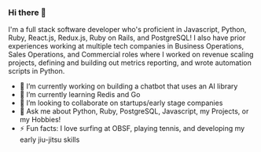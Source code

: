 ### Hi there 👋

I'm a full stack software developer who's proficient in Javascript, Python, Ruby, React.js, Redux.js, Ruby on Rails, and PostgreSQL! I also have prior experiences working at multiple tech companies in Business Operations, Sales Operations, and Commercial roles where I worked on revenue scaling projects, defining and building out metrics reporting, and wrote automation scripts in Python.

- 🔭 I’m currently working on building a chatbot that uses an AI library
- 🌱 I’m currently learning Redis and Go
- 👯 I’m looking to collaborate on startups/early stage companies
- 💬 Ask me about Python, Ruby, PostgreSQL, Javascript, my Projects, or my Hobbies!
- ⚡ Fun facts: I love surfing at OBSF, playing tennis, and developing my early jiu-jitsu skills

<!--
**kookumber/kookumber** is a ✨ _special_ ✨ repository because its `README.md` (this file) appears on your GitHub profile.

-->
